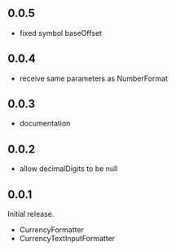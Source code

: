 ## 0.0.5

* fixed symbol baseOffset

## 0.0.4

* receive same parameters as NumberFormat

## 0.0.3

* documentation

## 0.0.2

* allow decimalDigits to be null

## 0.0.1

Initial release.
* CurrencyFormatter
* CurrencyTextInputFormatter
